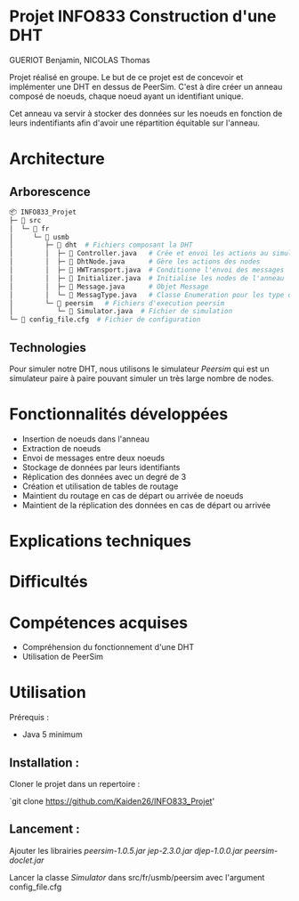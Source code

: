 # Projet INFO833 Construction d'une DHT
GUERIOT Benjamin, NICOLAS Thomas

Projet réalisé en groupe. Le but de ce projet est de concevoir et implémenter une DHT en dessus de PeerSim. C'est à dire créer un anneau composé de noeuds, chaque noeud ayant un identifiant unique.

Cet anneau va servir à stocker des données sur les noeuds en fonction de leurs indentifiants afin d'avoir une répartition équitable sur l'anneau.

# Architecture

## Arborescence

```python
📦 INFO833_Projet
├─ 📁 src
│  └─ 📁 fr
│     └─ 📁 usmb
│        ├─ 📁 dht  # Fichiers composant la DHT
│        │  ├─ 📝 Controller.java   # Crée et envoi les actions au simulateur
│        │  ├─ 📝 DhtNode.java      # Gère les actions des nodes
│        │  ├─ 📝 HWTransport.java  # Conditionne l'envoi des messages
│        │  ├─ 📝 Initializer.java  # Initialise les nodes de l'anneau
│        │  ├─ 📝 Message.java      # Objet Message
│        │  └─ 📝 MessagType.java   # Classe Enumeration pour les type de messages
│        └─ 📁 peersim   # Fichiers d'execution peersim
│           └─ 📝 Simulator.java  # Fichier de simulation
└─ 📝 config_file.cfg  # Fichier de configuration
```

## Technologies

Pour simuler notre DHT, nous utilisons le simulateur *Peersim* qui est un simulateur paire à paire pouvant simuler un très large nombre de nodes.

# Fonctionnalités développées

- Insertion de noeuds dans l'anneau
- Extraction de noeuds
- Envoi de messages entre deux noeuds
- Stockage de données par leurs identifiants
- Réplication des données avec un degré de 3
- Création et utilisation de tables de routage
- Maintient du routage en cas de départ ou arrivée de noeuds
- Maintient de la réplication des données en cas de départ ou arrivée

# Explications techniques

# Difficultés

# Compétences acquises

- Compréhension du fonctionnement d'une DHT
- Utilisation de PeerSim 

# Utilisation

Prérequis :
- Java 5 minimum

## Installation :

Cloner le projet dans un repertoire :

`git clone https://github.com/Kaiden26/INFO833_Projet'

## Lancement :

Ajouter les librairies *peersim-1.0.5.jar* *jep-2.3.0.jar* *djep-1.0.0.jar* *peersim-doclet.jar*

Lancer la classe *Simulator* dans src/fr/usmb/peersim avec l'argument config_file.cfg


